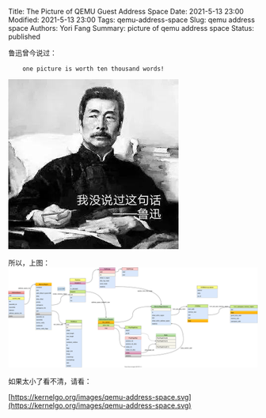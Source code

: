 Title: The Picture of QEMU Guest Address Space
Date: 2021-5-13 23:00
Modified: 2021-5-13 23:00
Tags: qemu-address-space
Slug: qemu address space
Authors: Yori Fang
Summary: picture of qemu address space
Status: published

鲁迅曾今说过：
```
    one picture is worth ten thousand words!
```

![Xun](../images/luxun.jpeg)


所以，上图：
![qemu-address-space](../images/qemu-address-space.svg)

如果太小了看不清，请看：

[https://kernelgo.org/images/qemu-address-space.svg](https://kernelgo.org/images/qemu-address-space.svg)